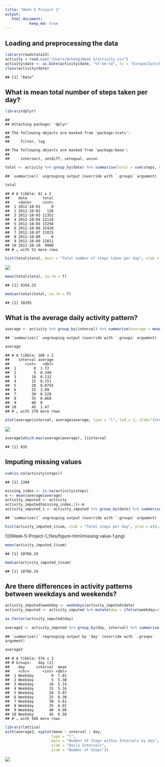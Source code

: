 ```yaml
---
title: "Week 5 Project 1"
output: 
   html_document:
           keep_md: true
---
```




## Loading and preprocessing the data

```r
library(readstata13)
activity = read.csv("/Users/mcheng/Week 5/activity.csv")
activity$date <- as.Date(activity$date, "%Y-%m-%d", tz = "Europe/Zurich")
class(activity$date)
```

```
## [1] "Date"
```

## What is mean total number of steps taken per day?

```r
library(dplyr)
```

```
## 
## Attaching package: 'dplyr'
```

```
## The following objects are masked from 'package:stats':
## 
##     filter, lag
```

```
## The following objects are masked from 'package:base':
## 
##     intersect, setdiff, setequal, union
```

```r
total <- activity %>% group_by(date) %>% summarise(total = sum(steps, na.rm = T))
```

```
## `summarise()` ungrouping output (override with `.groups` argument)
```

```r
total
```

```
## # A tibble: 61 x 2
##    date       total
##    <date>     <int>
##  1 2012-10-01     0
##  2 2012-10-02   126
##  3 2012-10-03 11352
##  4 2012-10-04 12116
##  5 2012-10-05 13294
##  6 2012-10-06 15420
##  7 2012-10-07 11015
##  8 2012-10-08     0
##  9 2012-10-09 12811
## 10 2012-10-10  9900
## # … with 51 more rows
```

```r
hist(total$total, main = "Total number of steps taken per day", xlab = "Total steps taken per day", ylim = c(0, 30))
```

![](Week-5-Project-1_files/figure-html/total-1.png)<!-- -->

```r
mean(total$total, na.rm = T)
```

```
## [1] 9354.23
```

```r
median(total$total, na.rm = T)
```

```
## [1] 10395
```

## What is the average daily activity pattern?

```r
average <- activity %>% group_by(interval) %>% summarise(average = mean(steps, na.rm = T))
```

```
## `summarise()` ungrouping output (override with `.groups` argument)
```

```r
average
```

```
## # A tibble: 288 x 2
##    interval average
##       <int>   <dbl>
##  1        0  1.72  
##  2        5  0.340 
##  3       10  0.132 
##  4       15  0.151 
##  5       20  0.0755
##  6       25  2.09  
##  7       30  0.528 
##  8       35  0.868 
##  9       40  0     
## 10       45  1.47  
## # … with 278 more rows
```

```r
plot(average$interval, average$average, type = "l", lwd = 2, xlab="Interval", ylab="Average number of steps", main="Average number of steps per interval")
```

![](Week-5-Project-1_files/figure-html/average-1.png)<!-- -->

```r
average[which.max(average$average), ]$interval
```

```
## [1] 835
```

## Imputing missing values

```r
sum(is.na(activity$steps))
```

```
## [1] 2304
```

```r
missing_index <- is.na(activity$steps)
m <- mean(average$average)
activity_imputed <- activity
activity_imputed[missing_index,1]<-m
activity_imputed_1 <- activity_imputed %>% group_by(date) %>% summarise(sum = sum(steps))
```

```
## `summarise()` ungrouping output (override with `.groups` argument)
```

```r
hist(activity_imputed_1$sum, xlab = "Total steps per day", ylim = c(0,30), main = "Total number of steps taken each day")
```

![](Week-5-Project-1_files/figure-html/missing value-1.png)<!-- -->

```r
mean(activity_imputed_1$sum)
```

```
## [1] 10766.19
```

```r
median(activity_imputed_1$sum)
```

```
## [1] 10766.19
```

## Are there differences in activity patterns between weekdays and weekends?

```r
activity_imputed$weekday <- weekdays(activity_imputed$date)
activity_imputed <- activity_imputed %>% mutate(day = ifelse(weekday=="Saturday" | weekday=="Sunday", "Weekend", "Weekday"))
```

```r
as.factor(activity_imputed$day)
```

```r
average2 <- activity_imputed %>% group_by(day, interval) %>% summarise(mean = mean(steps))
```

```
## `summarise()` regrouping output by 'day' (override with `.groups` argument)
```

```r
average2
```

```
## # A tibble: 576 x 3
## # Groups:   day [2]
##    day     interval  mean
##    <chr>      <int> <dbl>
##  1 Weekday        0  7.01
##  2 Weekday        5  5.38
##  3 Weekday       10  5.14
##  4 Weekday       15  5.16
##  5 Weekday       20  5.07
##  6 Weekday       25  6.30
##  7 Weekday       30  5.61
##  8 Weekday       35  6.01
##  9 Weekday       40  4.98
## 10 Weekday       45  6.58
## # … with 566 more rows
```

```r
library(lattice)
with(average2, xyplot(mean ~ interval | day, 
                     type = "l",      
                     main = "Number of Steps within Intervals by day",
                     xlab = "Daily Intervals",
                     ylab = "Number of Steps"))
```

![](Week-5-Project-1_files/figure-html/unnamed-chunk-2-1.png)<!-- -->

